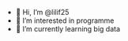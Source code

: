 - 👋 Hi, I’m @lilif25
- 👀 I’m interested in programme
- 🌱 I’m currently learning big data


<!---
lilif25/lilif25 is a ✨ special ✨ repository because its `README.md` (this file) appears on your GitHub profile.
You can click the Preview link to take a look at your changes.
--->
